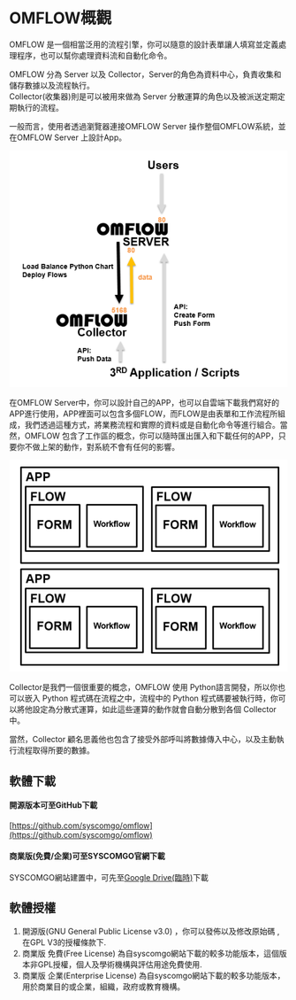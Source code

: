 # OMFLOW概觀

OMFLOW 是一個相當泛用的流程引擎，你可以隨意的設計表單讓人填寫並定義處理程序，也可以幫你處理資料流和自動化命令。

OMFLOW 分為 Server 以及 Collector，Server的角色為資料中心，負責收集和儲存數據以及流程執行。  
Collector\(收集器\)則是可以被用來做為 Server 分散運算的角色以及被派送定期定期執行的流程。

一般而言，使用者透過瀏覽器連接OMFLOW Server 操作整個OMFLOW系統，並在OMFLOW Server 上設計App。

![](../.gitbook/assets/tu-pian-%20%2851%29.png)

在OMFLOW Server中，你可以設計自己的APP，也可以自雲端下載我們寫好的APP進行使用，APP裡面可以包含多個FLOW，而FLOW是由表單和工作流程所組成，我們透過這種方式，將業務流程和實際的資料或是自動化命令等進行組合。當然，OMFLOW 包含了工作區的概念，你可以隨時匯出匯入和下載任何的APP，只要你不做上架的動作，對系統不會有任何的影響。

![](../.gitbook/assets/tu-pian-%20%2814%29.png)

Collector是我們一個很重要的概念，OMFLOW 使用 Python語言開發，所以你也可以嵌入 Python 程式碼在流程之中，流程中的 Python 程式碼要被執行時，你可以將他設定為分散式運算，如此這些運算的動作就會自動分散到各個 Collector 中。

當然，Collector 顧名思義他也包含了接受外部呼叫將數據傳入中心，以及主動執行流程取得所要的數據。



## 軟體下載

#### 開源版本可至GitHub下載

[https://github.com/syscomgo/omflow](https://github.com/syscomgo/omflow)

#### 商業版\(免費/企業\)可至SYSCOMGO官網下載

SYSCOMGO網站建置中，可先至[Google Drive\(臨時\)](https://drive.google.com/drive/folders/1H01YAG-Slob9xCVUVyGqzA0JvmLFykBd?usp=sharing)下載 

## 軟體授權

1. 開源版\(GNU General Public License v3.0\) ，你可以發佈以及修改原始碼 , 在GPL V3的授權條款下.
2. 商業版 免費\(Free License\) 為自syscomgo網站下載的較多功能版本，這個版本非GPL授權，個人及學術機構與評估用途免費使用.
3. 商業版 企業\(Enterprise License\) 為自syscomgo網站下載的較多功能版本，用於商業目的或企業，組織，政府或教育機構。

